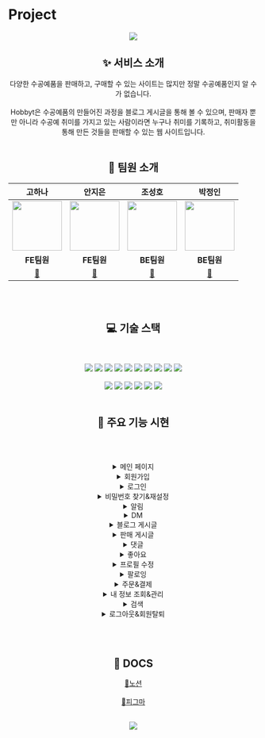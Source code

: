 # Project
<div align="center">
<img src="https://capsule-render.vercel.app/api?type=waving&color=B37DD1&fontColor=ffffff&height=200&section=header&text=Hobbyt&fontSize=90" />

 ## ✨ 서비스 소개
다양한 수공예품을 판매하고, 구매할 수 있는 사이트는 많지만 정말 수공예품인지 알 수가 없습니다.
<br></br> Hobbyt은 수공예품의 만들어진 과정을 블로그 게시글을 통해 볼 수 있으며, 판매자 뿐만 아니라 수공예 취미를 가지고 있는 사람이라면 누구나 취미를 기록하고, 취미활동을 통해 만든 것들을 판매할 수 있는 웹 사이트입니다.
<br></br>

 
## 🤖 팀원 소개
|**고하나**|**안지은**|**조성호**|**박정인**| 
|:---:|:---:|:---:|:---:| 
|<img src="https://avatars.githubusercontent.com/u/75575781?v=4" width="100" heigt="100">|<img src="https://avatars.githubusercontent.com/u/99064439?v=4" width="100" heigt="100">|<img src="https://avatars.githubusercontent.com/u/45251314?v=4" width="100" heigt="100">|<img src="https://avatars.githubusercontent.com/u/59478159?v=4" width="100" heigt="100">|
|**FE팀원**|**FE팀원**|**BE팀원**|**BE팀원**|
|[🔗](https://github.com/ko9612)|[🔗](https://github.com/Heera1)|[🔗](https://github.com/toneofrain)|[🔗](https://github.com/Ahrang777)|

<br></br>


## 💻 기술 스택
<br></br>
	<img src="https://img.shields.io/badge/HTML5-E34F26?style=flat&logo=HTML5&logoColor=white" />
	<img src="https://img.shields.io/badge/CSS3-1572B6?style=flat&logo=CSS3&logoColor=white" />
  <img src="https://img.shields.io/badge/Tailwindcss-06B6D4?style=flat&logo=tailwindcss&logoColor=white" />
  <img src="https://img.shields.io/badge/NextJS-61DAFB?style=flat&logo=React&logoColor=white" />
  <img src="https://img.shields.io/badge/Typescript-3178C6?style=flat&logo=Typescript&logoColor=white" />
  <img src="https://img.shields.io/badge/Recoil-0075EB?style=flat&logo=Recoil&logoColor=white" />
  <img src="https://img.shields.io/badge/Websocket-B8DBE4?style=flat&logo=Websocket&logoColor=white" />
  <img src="https://img.shields.io/badge/Axios-5A29E4?style=flat&logo=Axios&logoColor=white" />
  <img src="https://img.shields.io/badge/Eslint-4B32C3?style=flat&logo=Eslint&logoColor=white" />
  <img src="https://img.shields.io/badge/Prettier-F7B93E?style=flat&logo=Prettier&logoColor=white" />
  <br></br>
  <img src="https://img.shields.io/badge/Spring-6DB33F?style=flat&logo=Spring&logoColor=white" />
  <img src="https://img.shields.io/badge/Springsecurity-6DB33F?style=flat&logo=Springsecurity&logoColor=white" />
  <img src="https://img.shields.io/badge/h2-005AF0?style=flat&logo=H2&logoColor=white" />
  <img src="https://img.shields.io/badge/Mariadb-003545?style=flat&logo=Mariadb&logoColor=white" />
  <img src="https://img.shields.io/badge/Redis-DC382D?style=flat&logo=Redis&logoColor=white" />
  <img src="https://img.shields.io/badge/Restdocs-DF0067?style=flat&logo=restdocs&logoColor=white" />
<br></br>



## 📑 주요 기능 시현

<br></br>
<details>
<summary>메인 페이지</summary>
<div markdown="1">
	
</div>
</details>

<details>
<summary>회원가입</summary>
<div markdown="1">
	
</div>
</details>

<details>
<summary>로그인</summary>
<div markdown="1">
	
</div>
</details>

<details>
<summary>비밀번호 찾기&재설정</summary>
<div markdown="1">
	
</div>
</details>

<details>
<summary>알림</summary>
<div markdown="1">
	
</div>
</details>

<details>
<summary>DM</summary>
<div markdown="1">
	
</div>
</details>

<details>
<summary>블로그 게시글</summary>
<div markdown="1">
	
</div>
</details>

<details>
<summary>판매 게시글</summary>
<div markdown="1">
	
</div>
</details>

<details>
<summary>댓글</summary>
<div markdown="1">
	
</div>
</details>

<details>
<summary>좋아요</summary>
<div markdown="1">
	
</div>
</details>

<details>
<summary>프로필 수정</summary>
<div markdown="1">
	
</div>
</details>

<details>
<summary>팔로잉</summary>
<div markdown="1">
	
</div>
</details>

<details>
<summary>주문&결제</summary>
<div markdown="1">
	
</div>
</details>

<details>
<summary>내 정보 조회&관리</summary>
<div markdown="1">
	
</div>
</details>

<details>
<summary>검색</summary>
<div markdown="1">
	
</div>
</details>

<details>
<summary>로그아웃&회원탈퇴</summary>
<div markdown="1">
	
</div>
</details>

<br></br>

## 📎 DOCS
[🔗노션](https://real-traffic-5cf.notion.site/Project-Hobbyt-935e7714ba294ed18603eb67ecb2e4bc)
<br></br>
[🔗피그마](https://www.figma.com/file/Yw6kjXfctCk3pY7xOGUYTX/%5BProject%5D-Hobbyt?node-id=0-1&t=fAjsVdj4kw9OAggo-0)
<br></br>

<img src="https://capsule-render.vercel.app/api?type=waving&color=B37DD1&height=200&section=footer&text=&fontSize=90" />
 </div>
